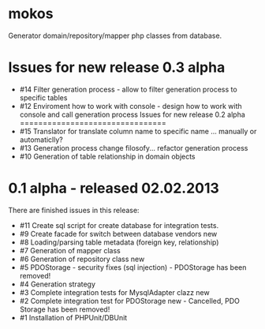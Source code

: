 mokos
=====

Generator domain/repository/mapper php classes from database. 

Issues for new release 0.3 alpha
================================
*   #14 Filter generation process - allow to filter generation process to specific tables
*   #12 Enviroment how to work with console - design how to work with console and call generation process
Issues for new release 0.2 alpha
================================
*   #15 Translator for translate column name to specific name ... manually or automaticlly?
*   #13 Generation process change filosofy... refactor generation process
* 	#10 Generation of table relationship in domain objects 

0.1 alpha - released 02.02.2013
===============================
There are finished issues in this release:
*    #11 Create sql script for create database for integration tests.
* 	 #9	Create facade for switch between database vendors new
* 	 #8	Loading/parsing table metadata (foreign key, relationship)
* 	 #7	Generation of mapper class
* 	 #6	Generation of repository class new
* 	 #5	PDOStorage - security fixes (sql injection) - PDOStorage has been removed!
* 	 #4	Generation strategy
* 	 #3	Complete integration tests for MysqlAdapter clazz new
* 	 #2	Complete integration test for PDOStorage new - Cancelled, PDO Storage has been removed!
* 	 #1	Installation of PHPUnit/DBUnit
